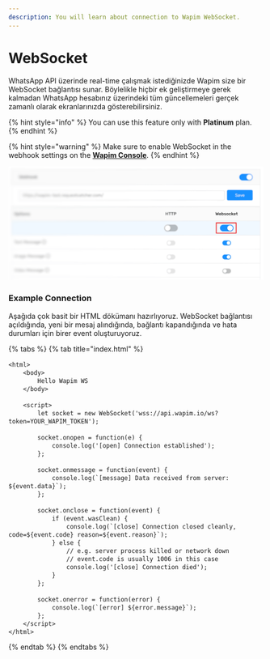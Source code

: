 ```yaml
---
description: You will learn about connection to Wapim WebSocket.
---
```


# WebSocket

WhatsApp API üzerinde real-time çalışmak istediğinizde Wapim size bir WebSocket bağlantısı sunar. Böylelikle hiçbir ek geliştirmeye gerek kalmadan WhatsApp hesabınız üzerindeki tüm güncellemeleri gerçek zamanlı olarak ekranlarınızda gösterebilirsiniz.

{% hint style="info" %}
You can use this feature only with **Platinum** plan.
{% endhint %}

{% hint style="warning" %}
Make sure to enable WebSocket in the webhook settings on the [**Wapim Console**](https://app.wapim.io).
{% endhint %}

![Wapim Console webhook settings](../.gitbook/assets/wapim-whatsapp-websocket-options.png)

### Example Connection

Aşağıda çok basit bir HTML dökümanı hazırlıyoruz. WebSocket bağlantısı açıldığında, yeni bir mesaj alındığında, bağlantı kapandığında ve hata durumları için birer event oluşturuyoruz.

{% tabs %}
{% tab title="index.html" %}
```markup
<html>
	<body>
		Hello Wapim WS
	</body>

	<script>
		let socket = new WebSocket('wss://api.wapim.io/ws?token=YOUR_WAPIM_TOKEN');

		socket.onopen = function(e) {
			console.log('[open] Connection established');
		};

		socket.onmessage = function(event) {
			console.log(`[message] Data received from server: ${event.data}`);
		};

		socket.onclose = function(event) {
			if (event.wasClean) {
				console.log(`[close] Connection closed cleanly, code=${event.code} reason=${event.reason}`);
			} else {
				// e.g. server process killed or network down
				// event.code is usually 1006 in this case
				console.log('[close] Connection died');
			}
		};

		socket.onerror = function(error) {
			console.log(`[error] ${error.message}`);
		};
	</script>
</html>
```
{% endtab %}
{% endtabs %}

